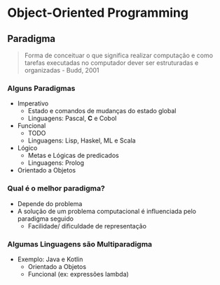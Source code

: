 # Object-Oriented Programming


## Paradigma
> Forma de conceituar o que significa realizar computação e como tarefas executadas no computador dever ser estruturadas e organizadas
> \- Budd, 2001

### Alguns Paradigmas
- Imperativo
  - Estado e comandos de mudanças do estado global
  - Linguagens: Pascal, **C** e Cobol
- Funcional
  - TODO
  - Linguagens: Lisp, Haskel, ML e Scala
- Lógico
  - Metas e Lógicas de predicados
  - Linguagens: Prolog
- Orientado a Objetos


### Qual é o melhor paradigma?
- Depende do problema
- A solução de um problema computacional é influenciada pelo paradigma seguido
  - Facilidade/ dificuldade de representação
  
### Algumas Linguagens são Multiparadigma
- Exemplo: Java e Kotlin
  - Orientado a Objetos
  - Funcional (ex: expressões lambda)


## 